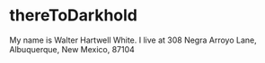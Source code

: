# thereToDarkhold
My name is Walter Hartwell White. I live at 308 Negra Arroyo Lane, Albuquerque, New Mexico, 87104
